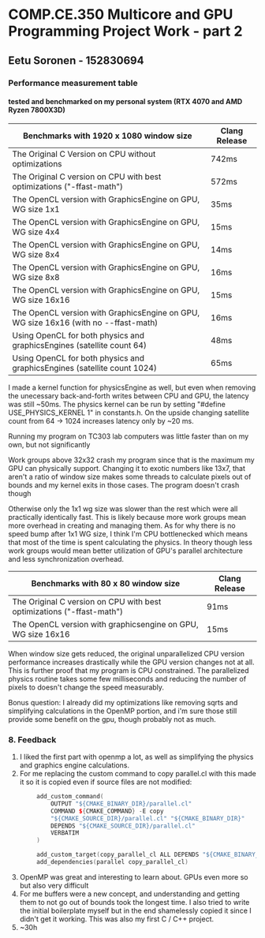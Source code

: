 # COMP.CE.350 Multicore and GPU Programming Project Work - part 2

## Eetu Soronen - 152830694

### Performance measurement table

#### tested and benchmarked on my personal system (RTX 4070 and AMD Ryzen 7800X3D)

| Benchmarks with 1920 x 1080 window size                                             | Clang Release |
| ----------------------------------------------------------------------------------- | ------------- |
| The Original C Version on CPU without optimizations                                 | 742ms         |
| The Original C version on CPU with best optimizations ("-ffast-math")               | 572ms         |
| The OpenCL version with GraphicsEngine on GPU, WG size 1x1                          | 35ms          |
| The OpenCL version with GraphicsEngine on GPU, WG size 4x4                          | 15ms          |
| The OpenCL version with GraphicsEngine on GPU, WG size 8x4                          | 14ms          |
| The OpenCL version with GraphicsEngine on GPU, WG size 8x8                          | 16ms          |
| The OpenCL version with GraphicsEngine on GPU, WG size 16x16                        | 15ms          |
| The OpenCL version with GraphicsEngine on GPU, WG size 16x16 (with no --ffast-math) | 16ms          |
| Using OpenCL for both physics and graphicsEngines (satellite count 64)              | 48ms          |
| Using OpenCL for both physics and graphicsEngines (satellite count 1024)            | 65ms          |

I made a kernel function for physicsEngine as well, but even when removing the unecessary back-and-forth writes between CPU and GPU, the latency was still ~50ms. The physics kernel can be run by setting "#define USE_PHYSICS_KERNEL 1" in constants.h. On the upside changing satellite count from 64 -> 1024 increases latency only by ~20 ms.

Running my program on TC303 lab computers was little faster than on my own, but not significantly

Work groups above 32x32 crash my program since that is the maximum my GPU can physically support. Changing it to exotic numbers like 13x7, that aren't a ratio of window size makes some threads to calculate pixels out of bounds and my kernel exits in those cases. The program doesn't crash though

Otherwise only the 1x1 wg size was slower than the rest which were all practically identically fast. This is likely because more work groups mean more overhead in creating and managing them. As for why there is no speed bump after 1x1 WG size, I think I'm CPU bottlenecked which means that most of the time is spent calculating the physics. In theory though less work groups would mean better utilization of GPU's parallel architecture and less synchronization overhead.

| Benchmarks with 80 x 80 window size                                   | Clang Release |
| --------------------------------------------------------------------- | ------------- |
| The Original C version on CPU with best optimizations ("-ffast-math") | 91ms          |
| The OpenCL version with graphicsengine on GPU, WG size 16x16          | 15ms          |

When window size gets reduced, the original unparallelized CPU version performance increases drastically while the GPU version changes not at all. This is further proof that my program is CPU constrained. The parallelized physics routine takes some few milliseconds and reducing the number of pixels to doesn't change the speed measurably.

Bonus question: I already did my optimizations like removing sqrts and simplifying calculations in the OpenMP portion, and i'm sure those still provide some benefit on the gpu, though probably not as much.

### 8. Feedback

1. I liked the first part with openmp a lot, as well as simplifying the physics and graphics engine calculations.
2. For me replacing the custom command to copy parallel.cl with this made it so it is copied even if source files are not modified:

```cpp
        add_custom_command(
            OUTPUT "${CMAKE_BINARY_DIR}/parallel.cl"
            COMMAND ${CMAKE_COMMAND} -E copy 
            "${CMAKE_SOURCE_DIR}/parallel.cl" "${CMAKE_BINARY_DIR}"
            DEPENDS "${CMAKE_SOURCE_DIR}/parallel.cl"
            VERBATIM
        )

        add_custom_target(copy_parallel_cl ALL DEPENDS "${CMAKE_BINARY_DIR}/parallel.cl")
        add_dependencies(parallel copy_parallel_cl)
```

3. OpenMP was great and interesting to learn about. GPUs even more so but also very difficult 
4. For me buffers were a new concept, and understanding and getting them to not go out of bounds took the longest time. I also tried to write the initial boilerplate myself but in the end shamelessly copied it since I didn't get it working. This was also my first C / C++ project.
5. ~30h

